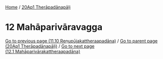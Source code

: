 
[Home](/) / [20Ap1 Therāpadānapāḷi](../20Ap1.md)

# 12 Mahāparivāravagga


[Go to previous page (11.10 Reṇupūjakattheraapadāna)](11/11.10.md) / [Go to parent page (20Ap1 Therāpadānapāḷi)](0.md) / [Go to next page (12.1 Mahāparivārakattheraapadāna)](12/12.1.md)


